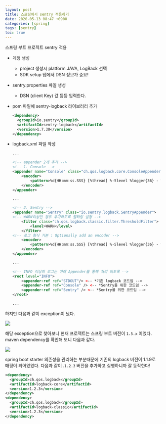 ```yaml
---
layout: post
title: 스프링에서 sentry 적용하기
date: 2020-05-13 08:47 +0900
categories: [spring] 
tags: [sentry]
toc: true
---
```

스프링 부트 프로젝트 sentry 적용 


- 계정 생성

    - project 생성시 platform  JAVA, LogBack 선택
    - SDK setup 탭에서 DSN 정보가 중요!

- sentry.properties 파일 생성

    - DSN (client Key)  값 등등 입력한다.

- pom 파일에 sentry-logback 라이브러리 추가 

    ```xml
    <dependency>
      <groupId>io.sentry</groupId>
      <artifactId>sentry-logback</artifactId>
      <version>1.7.30</version>
    </dependency>
    ```

    

- logback.xml 파일 작성

    ```xml
    ...
    
    <!-- appender 2개 추가 -->
    <!-- 1. Console -->
    <appender name="Console" class="ch.qos.logback.core.ConsoleAppender">
    	<encoder>
    		<pattern>%d{HH:mm:ss.SSS} [%thread] %-5level %logger{36} - %msg%n</pattern>
    	</encoder>
    </appender>
    
    ...
    
    <!-- 2. Sentry -->
    <appender name="Sentry" class="io.sentry.logback.SentryAppender">
    <!-- WARN이상인 경우 추가하도록 필터링 설정 -->
    	<filter class="ch.qos.logback.classic.filter.ThresholdFilter">
    		<level>WARN</level>
    	</filter>
    <!-- 로그 형식 기본 : Optionally add an encoder -->
    	<encoder>
    		<pattern>%d{HH:mm:ss.SSS} [%thread] %-5level %logger{36} - %msg%n</pattern>
    	</encoder>
    </appender>
    
    ...
    
    <!-- INFO 이상의 로그는 아래 Appender를 통해 처리 되도록 -->
    <root level="INFO">
    	<appender-ref ref="STDOUT"/> <-- *기존 logback 코드임 -->
    	<appender-ref ref="Console" /> <-- *Sentry를 위한 코드임 -->
    	<appender-ref ref="Sentry" /> <-- *Sentry를 위한 코드임 -->
    </root>
    
    ...
    ```

    



하지만 다음과 같이 exception이 났다. 

![](https://user-images.githubusercontent.com/28615416/81380162-5d299a80-9145-11ea-8e8a-be43c141ba5f.png)

해당 exception으로 찾아보니 현재 프로젝트는 스프링 부트 버전이 `1.5.x` 이었다. maven dependency를 확인해 보니 다음과 같다. 

![](https://user-images.githubusercontent.com/28615416/81380278-92ce8380-9145-11ea-9077-3305ab78fc76.png)

spring boot starter 의존성을 관리하는 부분때문에 기존의 logback 버전이 1.1.9로 매핑이 되어있었다. 다음과 같이 .`1.2.3` 버전을 추가하고 실행하니까 잘 동작한다! 

```xml
<dependency>
  <groupId>ch.qos.logback</groupId>
  <artifactId>logback-core</artifactId>
  <version>1.2.3</version>
</dependency>
<dependency>
  <groupId>ch.qos.logback</groupId>
  <artifactId>logback-classic</artifactId>
  <version>1.2.3</version>
</dependency>
```



